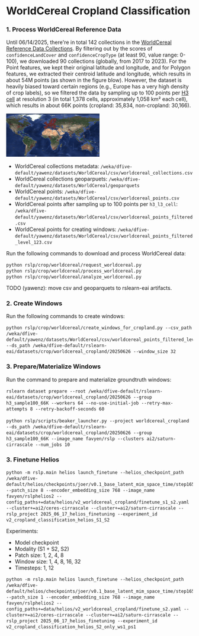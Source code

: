 # WorldCereal Cropland Classification


### 1. Process WorldCereal Reference Data

Until 06/14/2025, there're in total 142 collections in the [WorldCereal Reference Data Collections](https://ewoc-rdm-ui.iiasa.ac.at/map). By filtering out by the scores of `confidenceLandCover` and `confidenceCropType` (at least 90, value range: 0-100), we downloaded 90 collections (globally, from 2017 to 2023). For the Point features, we kept their original latitude and longitude, and for Polygon features, we extracted their centroid latitude and longitude, which results in about 54M points (as shown in the figure blow). However, the dataset is heavily biased toward certain regions (e.g., Europe has a very high density of crop labels), so we filtered the data by sampling up to 100 points per [H3 cell](https://h3geo.org/) at resolution 3 (in total 1,378 cells, approximately 1,058 km² each cell), which results in about 66K points (cropland: 35,834, non-cropland: 30,166).

<img src="figures/worldcereal_points.png" alt="points" width="50%">

- WorldCereal collections metadata: `/weka/dfive-default/yawenz/datasets/WorldCereal/csv/worldcereal_collections.csv`
- WorldCereal collections geoparpuets: `/weka/dfive-default/yawenz/datasets/WorldCereal/geoparquets`
- WorldCereal points: `/weka/dfive-default/yawenz/datasets/WorldCereal/csv/worldcereal_points.csv`
- WorldCereal points after sampling up to 100 points per `h3_l3_cell`: `/weka/dfive-default/yawenz/datasets/WorldCereal/csv/worldcereal_points_filtered.csv`
- WorldCereal points for creating windows: `/weka/dfive-default/yawenz/datasets/WorldCereal/csv/worldcereal_points_filtered_level_123.csv`

Run the following commands to download and process WorldCereal data:
```
python rslp/crop/worldcereal/request_worldcereal.py
python rslp/crop/worldcereal/process_worldcereal.py
python rslp/crop/worldcereal/analyze_worldcereal.py
```

TODO (yawenz): move csv and geoparquets to rslearn-eai artifacts.

### 2. Create Windows

Run the following commands to create windows:
```
python rslp/crop/worldcereal/create_windows_for_cropland.py --csv_path /weka/dfive-default/yawenz/datasets/WorldCereal/csv/worldcereal_points_filtered_level_123.csv --ds_path /weka/dfive-default/rslearn-eai/datasets/crop/worldcereal_cropland/20250626 --window_size 32
```

### 3. Prepare/Materialize Windows

Run the command to prepare and materialize groundtruth windows:
```
rslearn dataset prepare --root /weka/dfive-default/rslearn-eai/datasets/crop/worldcereal_cropland/20250626 --group h3_sample100_66K --workers 64 --no-use-initial-job --retry-max-attempts 8 --retry-backoff-seconds 60

python rslp/scripts/beaker_launcher.py --project worldcereal_cropland --ds_path /weka/dfive-default/rslearn-eai/datasets/crop/worldcereal_cropland/20250626 --group h3_sample100_66K --image_name favyen/rslp --clusters ai2/saturn-cirrascale --num_jobs 10
```

### 3. Finetune Helios

```
python -m rslp.main helios launch_finetune --helios_checkpoint_path /weka/dfive-default/helios/checkpoints/joer/v0.1_base_latent_mim_space_time/step165000 --patch_size 8 --encoder_embedding_size 768 --image_name favyen/rslphelios2 --config_paths+=data/helios/v2_worldcereal_cropland/finetune_s1_s2.yaml --cluster+=ai2/ceres-cirrascale --cluster+=ai2/saturn-cirrascale --rslp_project 2025_06_17_helios_finetuning --experiment_id v2_cropland_classification_helios_S1_S2
```

Experiments:

- Model checkpoint
- Modality (S1 + S2, S2)
- Patch size: 1, 2, 4, 8
- Window size: 1, 4, 8, 16, 32
- Timesteps: 1, 12


```
python -m rslp.main helios launch_finetune --helios_checkpoint_path /weka/dfive-default/helios/checkpoints/joer/v0.1_base_latent_mim_space_time/step165000 --patch_size 1 --encoder_embedding_size 768 --image_name favyen/rslphelios2 --config_paths+=data/helios/v2_worldcereal_cropland/finetune_s2.yaml --cluster+=ai2/ceres-cirrascale --cluster+=ai2/saturn-cirrascale --rslp_project 2025_06_17_helios_finetuning --experiment_id v2_cropland_classification_helios_S2_only_ws1_ps1
```
